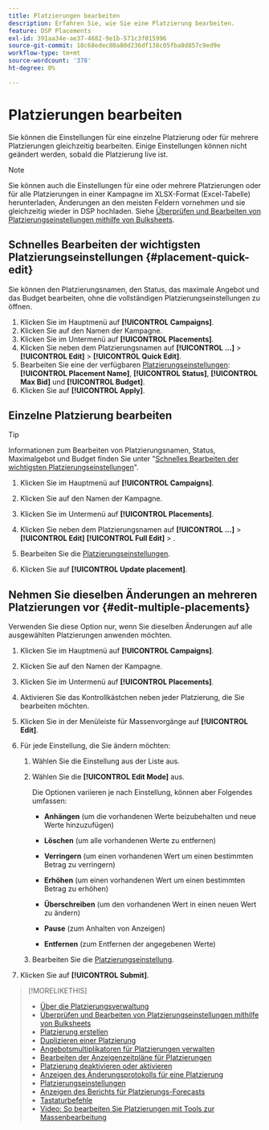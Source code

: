 ```yaml
---
title: Platzierungen bearbeiten
description: Erfahren Sie, wie Sie eine Platzierung bearbeiten.
feature: DSP Placements
exl-id: 391aa34e-ae37-4682-9e1b-571c3f015996
source-git-commit: 18c68edec80a80d236df138c05fba8d857c9ed9e
workflow-type: tm+mt
source-wordcount: '378'
ht-degree: 0%

---
```


# Platzierungen bearbeiten

Sie können die Einstellungen für eine einzelne Platzierung oder für mehrere Platzierungen gleichzeitig bearbeiten. Einige Einstellungen können nicht geändert werden, sobald die Platzierung live ist.

<!-- Some placements don't have these options. Clarify which placement types aren't eligible -- is it PG placements, or all placements using private inventory? And anything else? -->

>[!NOTE]
>
>Sie können auch die Einstellungen für eine oder mehrere Platzierungen oder für alle Platzierungen in einer Kampagne im XLSX-Format (Excel-Tabelle) herunterladen, Änderungen an den meisten Feldern vornehmen und sie gleichzeitig wieder in DSP hochladen. Siehe [Überprüfen und Bearbeiten von Platzierungseinstellungen mithilfe von Bulksheets](placement-qa.md).

## Schnelles Bearbeiten der wichtigsten Platzierungseinstellungen {#placement-quick-edit}

Sie können den Platzierungsnamen, den Status, das maximale Angebot und das Budget bearbeiten, ohne die vollständigen Platzierungseinstellungen zu öffnen.

1. Klicken Sie im Hauptmenü auf **[!UICONTROL Campaigns]**.
1. Klicken Sie auf den Namen der Kampagne.
1. Klicken Sie im Untermenü auf **[!UICONTROL Placements]**.
1. Klicken Sie neben dem Platzierungsnamen auf **[!UICONTROL ...]** > **[!UICONTROL Edit]** > **[!UICONTROL Quick Edit]**.
1. Bearbeiten Sie eine der verfügbaren [Platzierungseinstellungen](placement-settings.md): **[!UICONTROL Placement Name]**, **[!UICONTROL Status]**, **[!UICONTROL Max Bid]** und **[!UICONTROL Budget]**.
1. Klicken Sie auf **[!UICONTROL Apply]**.

## Einzelne Platzierung bearbeiten

>[!TIP]
>
> Informationen zum Bearbeiten von Platzierungsnamen, Status, Maximalgebot und Budget finden Sie unter &quot;[Schnelles Bearbeiten der wichtigsten Platzierungseinstellungen](#placement-quick-edit)&quot;.

1. Klicken Sie im Hauptmenü auf **[!UICONTROL Campaigns]**.

1. Klicken Sie auf den Namen der Kampagne.

1. Klicken Sie im Untermenü auf **[!UICONTROL Placements]**.

1. Klicken Sie neben dem Platzierungsnamen auf **[!UICONTROL ...]** > **[!UICONTROL Edit]** **[!UICONTROL Full Edit]** > .

1. Bearbeiten Sie die [Platzierungseinstellungen](placement-settings.md).

1. Klicken Sie auf **[!UICONTROL Update placement]**.

## Nehmen Sie dieselben Änderungen an mehreren Platzierungen vor {#edit-multiple-placements}

Verwenden Sie diese Option nur, wenn Sie dieselben Änderungen auf alle ausgewählten Platzierungen anwenden möchten.

1. Klicken Sie im Hauptmenü auf **[!UICONTROL Campaigns]**.

1. Klicken Sie auf den Namen der Kampagne.

1. Klicken Sie im Untermenü auf **[!UICONTROL Placements]**.

1. Aktivieren Sie das Kontrollkästchen neben jeder Platzierung, die Sie bearbeiten möchten.

1. Klicken Sie in der Menüleiste für Massenvorgänge auf **[!UICONTROL Edit]**.

1. Für jede Einstellung, die Sie ändern möchten:

   1. Wählen Sie die Einstellung aus der Liste aus.

   1. Wählen Sie die **[!UICONTROL Edit Mode]** aus.

      Die Optionen variieren je nach Einstellung, können aber Folgendes umfassen:

      * **Anhängen** (um die vorhandenen Werte beizubehalten und neue Werte hinzuzufügen)

      * **Löschen** (um alle vorhandenen Werte zu entfernen)

      * **Verringern** (um einen vorhandenen Wert um einen bestimmten Betrag zu verringern)

      * **Erhöhen** (um einen vorhandenen Wert um einen bestimmten Betrag zu erhöhen)

      * **Überschreiben** (um den vorhandenen Wert in einen neuen Wert zu ändern)

      * **Pause** (zum Anhalten von Anzeigen)

      * **Entfernen** (zum Entfernen der angegebenen Werte)

   1. Bearbeiten Sie die [Platzierungseinstellung](placement-settings.md).

1. Klicken Sie auf **[!UICONTROL Submit]**.

>[!MORELIKETHIS]
>
>* [Über die Platzierungsverwaltung](placement-about.md)
>* [Überprüfen und Bearbeiten von Platzierungseinstellungen mithilfe von Bulksheets](placement-qa.md)
>* [Platzierung erstellen](placement-create.md)
>* [Duplizieren einer Platzierung](placement-duplicate.md)
>* [Angebotsmultiplikatoren für Platzierungen verwalten](placement-manage-bid-multipliers.md)
>* [Bearbeiten der Anzeigenzeitpläne für Platzierungen](placement-edit-ad-schedule.md)
>* [Platzierung deaktivieren oder aktivieren](placement-pause-activate.md)
>* [Anzeigen des Änderungsprotokolls für eine Platzierung](placement-change-log.md)
>* [Platzierungseinstellungen](placement-settings.md)
>* [Anzeigen des Berichts für Platzierungs-Forecasts](/help/dsp/campaign-management/reports/placement-forecast.md)
>* [Tastaturbefehle](/help/dsp/campaign-management/reports/keyboard-shortcuts.md)
>* [Video: So bearbeiten Sie Platzierungen mit Tools zur Massenbearbeitung](https://experienceleague.adobe.com/docs/advertising-learn/tutorials/dsp/bulk-edit-placement-tools.html)
